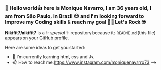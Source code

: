 ### 👋 Hello world👍 here is Monique Navarro, I am 36 years old, I am from São Paulo, in Brazil 😊 and I'm looking forward to Improve my Coding skills & reach my goal 🧗‍♀ Let's Rock 🤓 

**Nikifit7/nikifit7** is a ✨ _special_ ✨ repository because its `README.md` (this file) appears on your GitHub profile.

Here are some ideas to get you started:

- 🌱 I’m currently learning html, css and Js.
- 📫 How to reach me:https://www.instagram.com/moniquenavarro73
-->
